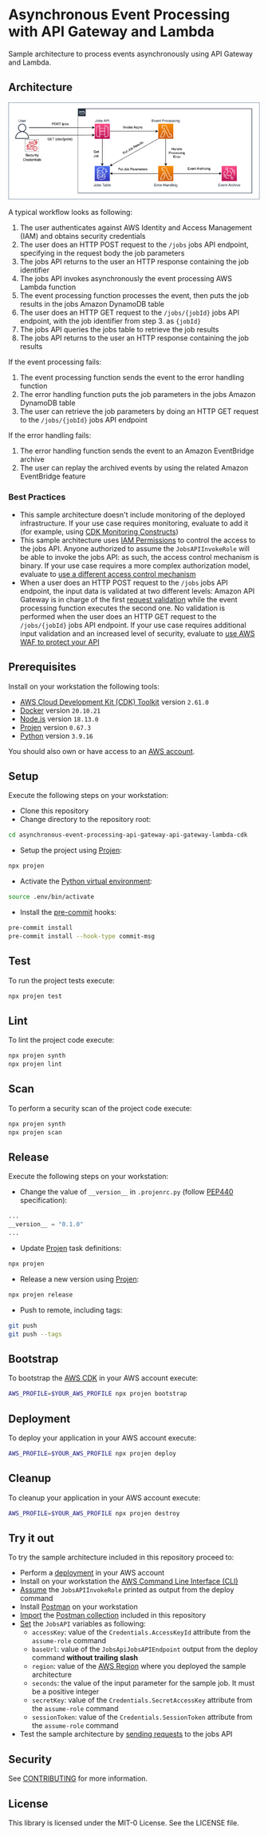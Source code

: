 # Asynchronous Event Processing with API Gateway and Lambda

Sample architecture to process events asynchronously using API Gateway and Lambda.

## Architecture

![architecture](./docs/images/architecture.png)

A typical workflow looks as following:

1. The user authenticates against AWS Identity and Access Management (IAM) and obtains security credentials
2. The user does an HTTP POST request to the `/jobs` jobs API endpoint, specifying in the request body the job parameters
3. The jobs API returns to the user an HTTP response containing the job identifier
4. The jobs API invokes asynchronously the event processing AWS Lambda function
5. The event processing function processes the event, then puts the job results in the jobs Amazon DynamoDB table
6. The user does an HTTP GET request to the `/jobs/{jobId}` jobs API endpoint, with the job identifier from step 3. as `{jobId}`
7. The jobs API queries the jobs table to retrieve the job results
8. The jobs API returns to the user an HTTP response containing the job results

If the event processing fails:

1. The event processing function sends the event to the error handling function
2. The error handling function puts the job parameters in the jobs Amazon DynamoDB table
3. The user can retrieve the job parameters by doing an HTTP GET request to the `/jobs/{jobId}` jobs API endpoint

If the error handling fails:

1. The error handling function sends the event to an Amazon EventBridge archive
2. The user can replay the archived events by using the related Amazon EventBridge feature

### Best Practices

- This sample architecture doesn't include monitoring of the deployed infrastructure. If your use case requires monitoring, evaluate to add it (for example, using [CDK Monitoring Constructs](https://constructs.dev/packages/cdk-monitoring-constructs))
- This sample architecture uses [IAM Permissions](https://docs.aws.amazon.com/apigateway/latest/developerguide/permissions.html) to control the access to the jobs API. Anyone authorized to assume the `JobsAPIInvokeRole` will be able to invoke the jobs API: as such, the access control mechanism is binary. If your use case requires a more complex authorization model, evaluate to [use a different access control mechanism](https://docs.aws.amazon.com/apigateway/latest/developerguide/apigateway-control-access-to-api.html)
- When a user does an HTTP POST request to the `/jobs` jobs API endpoint, the input data is validated at two different levels: Amazon API Gateway is in charge of the first [request validation](https://docs.aws.amazon.com/apigateway/latest/developerguide/api-gateway-method-request-validation.html) while the event processing function executes the second one. No validation is performed when the user does an HTTP GET request to the `/jobs/{jobId}` jobs API endpoint. If your use case requires additional input validation and an increased level of security, evaluate to [use AWS WAF to protect your API](https://docs.aws.amazon.com/apigateway/latest/developerguide/apigateway-control-access-aws-waf.html)

## Prerequisites

Install on your workstation the following tools:

- [AWS Cloud Development Kit (CDK) Toolkit](https://docs.aws.amazon.com/cdk/v2/guide/cli.html) version `2.61.0`
- [Docker](https://docs.docker.com/get-docker/) version `20.10.21`
- [Node.js](https://nodejs.org/en/download/) version `18.13.0`
- [Projen](https://pypi.org/project/projen/) version `0.67.3`
- [Python](https://www.python.org/downloads/) version `3.9.16`

You should also own or have access to an [AWS account](https://docs.aws.amazon.com/accounts/latest/reference/manage-acct-creating.html).

## Setup

Execute the following steps on your workstation:

- Clone this repository
- Change directory to the repository root:

```bash
cd asynchronous-event-processing-api-gateway-api-gateway-lambda-cdk
```

- Setup the project using [Projen](https://github.com/projen/projen):

```bash
npx projen
```

- Activate the [Python virtual environment](https://docs.python.org/3/library/venv.html):

```bash
source .env/bin/activate
```

- Install the [pre-commit](https://pre-commit.com/) hooks:

```bash
pre-commit install
pre-commit install --hook-type commit-msg
```

## Test

To run the project tests execute:

```bash
npx projen test
```

## Lint

To lint the project code execute:

```bash
npx projen synth
npx projen lint
```

## Scan

To perform a security scan of the project code execute:

```bash
npx projen synth
npx projen scan
```

## Release

Execute the following steps on your workstation:

- Change the value of `__version__` in `.projenrc.py` (follow [PEP440](https://peps.python.org/pep-0440/) specification):

```python
...
__version__ = "0.1.0"
...
```

- Update [Projen](https://github.com/projen/projen) task definitions:

```bash
npx projen
```

- Release a new version using [Projen](https://github.com/projen/projen):

```bash
npx projen release
```

- Push to remote, including tags:

```bash
git push
git push --tags
```

## Bootstrap

To bootstrap the [AWS CDK](https://aws.amazon.com/cdk/) in your AWS account execute:

```bash
AWS_PROFILE=$YOUR_AWS_PROFILE npx projen bootstrap
```

## Deployment

To deploy your application in your AWS account execute:

```bash
AWS_PROFILE=$YOUR_AWS_PROFILE npx projen deploy
```

## Cleanup

To cleanup your application in your AWS account execute:

```bash
AWS_PROFILE=$YOUR_AWS_PROFILE npx projen destroy
```

## Try it out

To try the sample architecture included in this repository proceed to:

- Perform a [deployment](#deployment) in your AWS account
- Install on your workstation the [AWS Command Line Interface (CLI)](https://docs.aws.amazon.com/cli/latest/userguide/getting-started-install.html)
- [Assume](https://awscli.amazonaws.com/v2/documentation/api/latest/reference/sts/assume-role.html) the `JobsAPIInvokeRole` printed as output from the deploy command
- Install [Postman](https://www.postman.com/downloads/) on your workstation
- [Import](https://learning.postman.com/docs/getting-started/importing-and-exporting-data/) the [Postman collection](./postman_collection.json) included in this repository
- [Set](https://learning.postman.com/docs/sending-requests/variables/) the `JobsAPI` variables as following:
  - `accessKey`: value of the `Credentials.AccessKeyId` attribute from the `assume-role` command
  - `baseUrl`: value of the `JobsApiJobsAPIEndpoint` output from the deploy command **without trailing slash**
  - `region`: value of the [AWS Region](https://docs.aws.amazon.com/AWSEC2/latest/UserGuide/using-regions-availability-zones.html#concepts-regions) where you deployed the sample architecture
  - `seconds`: the value of the input parameter for the sample job. It must be a positive integer
  - `secretKey`: value of the `Credentials.SecretAccessKey` attribute from the `assume-role` command
  - `sessionToken`: value of the `Credentials.SessionToken` attribute from the `assume-role` command
- Test the sample architecture by [sending requests](https://learning.postman.com/docs/sending-requests/requests/#next-steps) to the jobs API

## Security

See [CONTRIBUTING](CONTRIBUTING.md#security-issue-notifications) for more information.

## License

This library is licensed under the MIT-0 License. See the LICENSE file.
